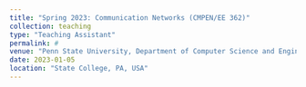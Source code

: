 ```yaml
---
title: "Spring 2023: Communication Networks (CMPEN/EE 362)"
collection: teaching
type: "Teaching Assistant"
permalink: #
venue: "Penn State University, Department of Computer Science and Engineering"
date: 2023-01-05
location: "State College, PA, USA"
---
```

